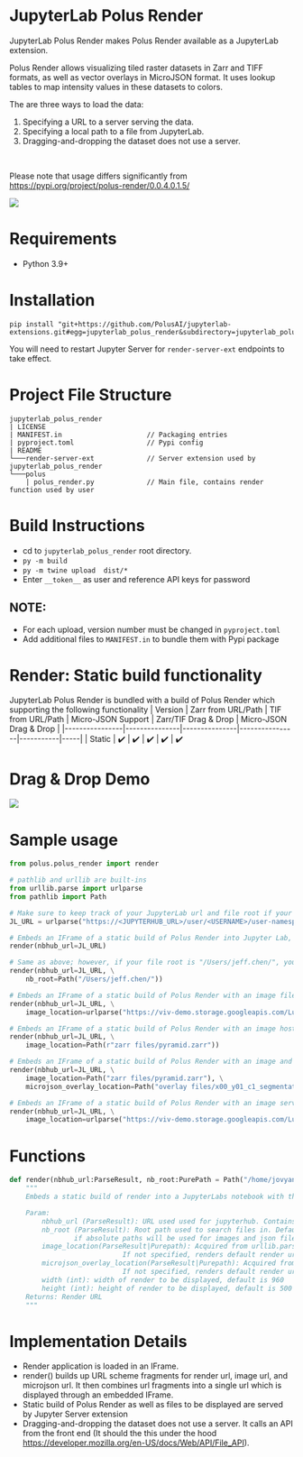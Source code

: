# JupyterLab Polus Render
JupyterLab Polus Render makes Polus Render available as a JupyterLab extension. 

Polus Render allows visualizing tiled raster datasets in Zarr and TIFF formats, as well as vector overlays in MicroJSON format. It uses lookup tables to map intensity values in these datasets to colors.

The are three ways to load the data:
1. Specifying a URL to a server serving the data.
2. Specifying a local path to a file from JupyterLab.
3. Dragging-and-dropping the dataset does not use a server.
</br>

Please note that usage differs significantly from https://pypi.org/project/polus-render/0.0.4.0.1.5/

<img src="images/home.png"/>

# Requirements
* Python 3.9+

# Installation
```
pip install "git+https://github.com/PolusAI/jupyterlab-extensions.git#egg=jupyterlab_polus_render&subdirectory=jupyterlab_polus_render"
```
You will need to restart Jupyter Server for `render-server-ext` endpoints to take effect.

# Project File Structure
```
jupyterlab_polus_render
| LICENSE
| MANIFEST.in                     // Packaging entries
| pyproject.toml                  // Pypi config 
| README                          
└───render-server-ext             // Server extension used by jupyterlab_polus_render
└───polus
    | polus_render.py             // Main file, contains render function used by user
```

# Build Instructions
- cd to `jupyterlab_polus_render` root directory.
- `py -m build`
- `py -m twine upload  dist/*`
- Enter `__token__` as user and reference API keys for password

## NOTE:
- For each upload, version number must be changed in `pyproject.toml`
- Add additional files to `MANIFEST.in` to bundle them with Pypi package

# Render: Static build functionality
JupyterLab Polus Render is bundled with a build of Polus Render which supporting the following functionality
| Version           | Zarr from URL/Path | TIF from URL/Path   | Micro-JSON Support | Zarr/TIF Drag & Drop | Micro-JSON Drag & Drop | 
|----------------|---------------|---------------|----------------|-----------|-----|
| Static | :heavy_check_mark:  | :heavy_check_mark: | :heavy_check_mark: | :heavy_check_mark: | :heavy_check_mark:

# Drag & Drop Demo
<img src="images/drag-drop.gif"/>

# Sample usage
``` Python
from polus.polus_render import render

# pathlib and urllib are built-ins
from urllib.parse import urlparse
from pathlib import Path

# Make sure to keep track of your JupyterLab url and file root if your root is not at "/home/joyvan".
JL_URL = urlparse("https://<JUPYTERHUB_URL>/user/<USERNAME>/user-namespaces/lab?")

# Embeds an IFrame of a static build of Polus Render into Jupyter Lab, this is sufficient if your file root is "/home/joyvan/"
render(nbhub_url=JL_URL)

# Same as above; however, if your file root is "/Users/jeff.chen/", your invocation will require nb_root argument
render(nbhub_url=JL_URL, \
    nb_root=Path("/Users/jeff.chen/"))

# Embeds an IFrame of a static build of Polus Render with an image file hosted at "https://viv-demo.storage.googleapis.com/LuCa-7color_Scan1/"
render(nbhub_url=JL_URL, \
    image_location=urlparse("https://viv-demo.storage.googleapis.com/LuCa-7color_Scan1/"))

# Embeds an IFrame of a static build of Polus Render with an image hosted at "/home/joyvan/zarr files/pyramid.zarr"
render(nbhub_url=JL_URL, \
    image_location=Path(r"zarr files/pyramid.zarr"))

# Embeds an IFrame of a static build of Polus Render with an image and overlay file
render(nbhub_url=JL_URL, \
    image_location=Path("zarr files/pyramid.zarr"), \
    microjson_overlay_location=Path("overlay files/x00_y01_c1_segmentations.json"))

# Embeds an IFrame of a static build of Polus Render with an image served online
render(nbhub_url=JL_URL, \
    image_location=urlparse("https://viv-demo.storage.googleapis.com/LuCa-7color_3x3component_data.ome.tif"))
```

# Functions
``` Python
def render(nbhub_url:ParseResult, nb_root:PurePath = Path("/home/jovyan/"), image_location:Union[ParseResult, PurePath] = "", microjson_overlay_location:Union[ParseResult, PurePath] = "", width:int=960, height:int=500)->str:
    """
    Embeds a static build of render into a JupyterLabs notebook with the help of `render-server-ext`

    Param:
        nbhub_url (ParseResult): URL used used for jupyterhub. Contains '/lab/' in its uri
        nb_root (ParseResult): Root path used to search files in. Default is '/home/jovyan/' which works for notebooks hub. Can be set to empty path 
                if absolute paths will be used for images and json files.
        image_location(ParseResult|Purepath): Acquired from urllib.parse.ParseResult or Path, renders url in render.
                            If not specified, renders default render url.
        microjson_overlay_location(ParseResult|Purepath): Acquired from urllib.parse.ParseResult or Path, renders url in render.
                            If not specified, renders default render url
        width (int): width of render to be displayed, default is 960
        height (int): height of render to be displayed, default is 500
    Returns: Render URL
    """
```

# Implementation Details
- Render application is loaded in an IFrame.
- render() builds up URL scheme fragments for render url, image url, and microjson url. It then combines url fragments into a single url which is displayed through an embedded IFrame.
- Static build of Polus Render as well as files to be displayed are served by Jupyter Server extension
- Dragging-and-dropping the dataset does not use a server. It calls an API from the front end (It should the this under the hood https://developer.mozilla.org/en-US/docs/Web/API/File_API).

